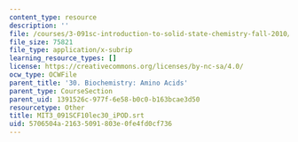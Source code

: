 ```yaml
---
content_type: resource
description: ''
file: /courses/3-091sc-introduction-to-solid-state-chemistry-fall-2010/5706504a21635091803e0fe4fd0cf736_MIT3_091SCF10lec30_iPOD.vtt
file_size: 75821
file_type: application/x-subrip
learning_resource_types: []
license: https://creativecommons.org/licenses/by-nc-sa/4.0/
ocw_type: OCWFile
parent_title: '30. Biochemistry: Amino Acids'
parent_type: CourseSection
parent_uid: 1391526c-977f-6e58-b0c0-b163bcae3d50
resourcetype: Other
title: MIT3_091SCF10lec30_iPOD.srt
uid: 5706504a-2163-5091-803e-0fe4fd0cf736
---
```

